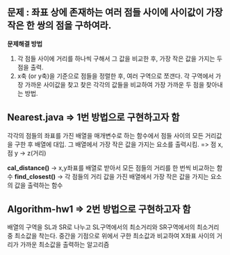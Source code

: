 ## 문제 : 좌표 상에 존재하는 여러 점들 사이에 사이값이 가장 작은 한 쌍의 점을 구하여라.

**문제해결 방법**
1. 각 점들 사이에 거리를 하나씩 구해서 그 값을 비교한 후, 가장 작은 값을 가지는 두 점을 출력.
2. x축 (or y축)을 기준으로 점들을 정렬한 후, 여러 구역으로 쪼갠다. 
   각 구역에서 가장 가까운 사이값을 찾고 찾은 각각의 값들을 비교하여 가장 가까운 두 점을 찾아내는 방법.
   
## Nearest.java => 1번 방법으로 구현하고자 함 
각각의 점들의 좌표를 가진 배열을 매개변수로 하는 함수에서 점들 사이의 모든 거리값을 구한 후 배열에 대입.
그 배열에서 가장 작은 값을 가지는 요소를 출력시킴. => 점 x, 점 y -> z(거리)

**cal_distance()** -> x,y좌표를 배열로 받아서 모든 점들의 거리를 한 번씩 비교하는 함수
**find_closest()** -> 각 점들의 거리 값을 가진 배열에서 가장 작은 값을 가지는 요소의 값을 출력하는 함수 

## Algorithm-hw1 => 2번 방법으로 구현하고자 함
배열의 구역을 SL과 SR로 나누고 SL구역에서의 최소거리와 SR구역에서의 최소거리 중 최소값을 착는다.
중간을 기점으로 위에서 구한 최소값과 비교하여 X좌표 사이의 거리가 가까운 최소값을 출력하는 알고리즘

